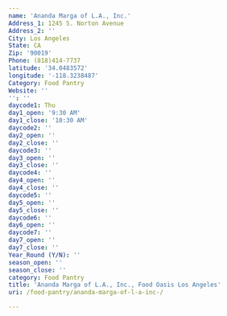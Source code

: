 ```yaml
---
name: 'Ananda Marga of L.A., Inc.'
Address_1: 1245 S. Norton Avenue
Address_2: ''
City: Los Angeles
State: CA
Zip: '90019'
Phone: (818)414-7737
latitude: '34.0483572'
longitude: '-118.3238487'
Category: Food Pantry
Website: ''
'': ''
daycode1: Thu
day1_open: '9:30 AM'
day1_close: '10:30 AM'
daycode2: ''
day2_open: ''
day2_close: ''
daycode3: ''
day3_open: ''
day3_close: ''
daycode4: ''
day4_open: ''
day4_close: ''
daycode5: ''
day5_open: ''
day5_close: ''
daycode6: ''
day6_open: ''
daycode7: ''
day7_open: ''
day7_close: ''
Year_Round (Y/N): ''
season_open: ''
season_close: ''
category: Food Pantry
title: 'Ananda Marga of L.A., Inc., Food Oasis Los Angeles'
uri: /food-pantry/ananda-marga-of-l-a-inc-/

---
```

